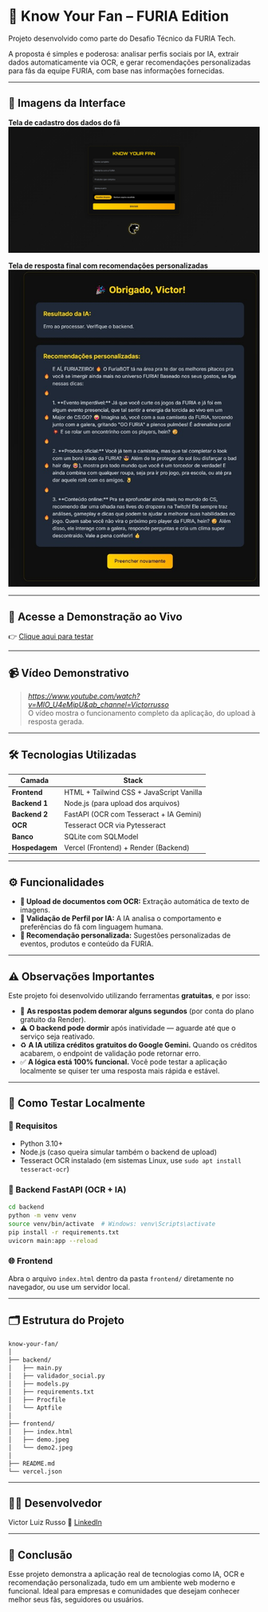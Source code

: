 # 🧠 Know Your Fan – FURIA Edition  

Projeto desenvolvido como parte do Desafio Técnico da FURIA Tech.

A proposta é simples e poderosa: analisar perfis sociais por IA, extrair dados automaticamente via OCR, e gerar recomendações personalizadas para fãs da equipe FURIA, com base nas informações fornecidas.

---

## 📸 Imagens da Interface

**Tela de cadastro dos dados do fã**  
![Cadastro](./demo.jpeg)

**Tela de resposta final com recomendações personalizadas**  
![Obrigado](./demo2.jpeg)

---

## 🔗 Acesse a Demonstração ao Vivo

👉 [Clique aqui para testar](https://know-your-fan-eta.vercel.app)

---

## 📹 Vídeo Demonstrativo

> *https://www.youtube.com/watch?v=MIO_U4eMipU&ab_channel=Victorrusso*  
O vídeo mostra o funcionamento completo da aplicação, do upload à resposta gerada.

---

## 🛠️ Tecnologias Utilizadas

| Camada        | Stack                                           |
|---------------|-------------------------------------------------|
| **Frontend**  | HTML + Tailwind CSS + JavaScript Vanilla        |
| **Backend 1** | Node.js (para upload dos arquivos)              |
| **Backend 2** | FastAPI (OCR com Tesseract + IA Gemini)         |
| **OCR**       | Tesseract OCR via Pytesseract                   |
| **Banco**     | SQLite com SQLModel                             |
| **Hospedagem**| Vercel (Frontend) + Render (Backend)            |

---

## ⚙️ Funcionalidades

- **📄 Upload de documentos com OCR:** Extração automática de texto de imagens.
- **🧠 Validação de Perfil por IA:** A IA analisa o comportamento e preferências do fã com linguagem humana.
- **🎯 Recomendação personalizada:** Sugestões personalizadas de eventos, produtos e conteúdo da FURIA.

---

## ⚠️ Observações Importantes

Este projeto foi desenvolvido utilizando ferramentas **gratuitas**, e por isso:

- 🔄 **As respostas podem demorar alguns segundos** (por conta do plano gratuito da Render).
- ⚠️ **O backend pode dormir** após inatividade — aguarde até que o serviço seja reativado.
- ♻️ **A IA utiliza créditos gratuitos do Google Gemini.** Quando os créditos acabarem, o endpoint de validação pode retornar erro.
- ✅ **A lógica está 100% funcional.** Você pode testar a aplicação localmente se quiser ter uma resposta mais rápida e estável.

---

## 🧪 Como Testar Localmente

### 🔧 Requisitos

- Python 3.10+
- Node.js (caso queira simular também o backend de upload)
- Tesseract OCR instalado (em sistemas Linux, use `sudo apt install tesseract-ocr`)

### 🐍 Backend FastAPI (OCR + IA)

```bash
cd backend
python -m venv venv
source venv/bin/activate  # Windows: venv\Scripts\activate
pip install -r requirements.txt
uvicorn main:app --reload
````

### 🌐 Frontend

Abra o arquivo `index.html` dentro da pasta `frontend/` diretamente no navegador, ou use um servidor local.

---

## 🗂️ Estrutura do Projeto

```
know-your-fan/
│
├── backend/
│   ├── main.py
│   ├── validador_social.py
│   ├── models.py
│   ├── requirements.txt
│   ├── Procfile
│   └── Aptfile
│
├── frontend/
│   ├── index.html
│   ├── demo.jpeg
│   └── demo2.jpeg
│
├── README.md
└── vercel.json
```

---

## 👨‍💻 Desenvolvedor

Victor Luiz Russo
🔗 [LinkedIn](https://www.linkedin.com/in/victorrusso7/)

---

## 📌 Conclusão

Esse projeto demonstra a aplicação real de tecnologias como IA, OCR e recomendação personalizada, tudo em um ambiente web moderno e funcional. Ideal para empresas e comunidades que desejam conhecer melhor seus fãs, seguidores ou usuários.
